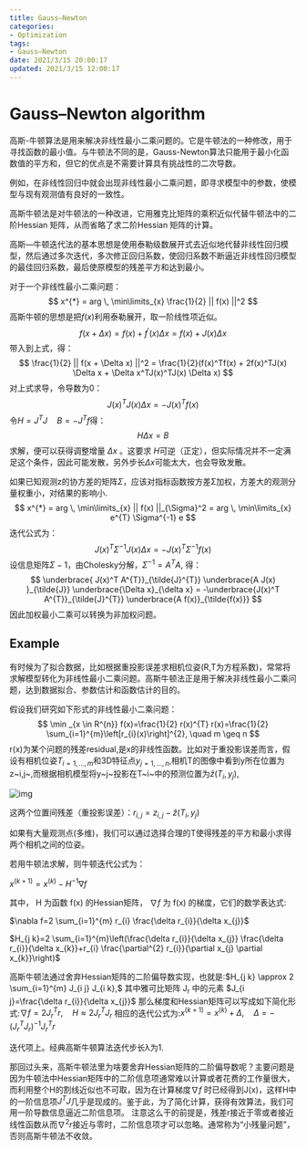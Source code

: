 ```yaml
---
title: Gauss–Newton
categories:
- Optimization
tags:
- Gauss–Newton
date: 2021/3/15 20:00:17
updated: 2021/3/15 12:00:17
---
```


# Gauss–Newton algorithm

高斯-牛顿算法是用来解决非线性最小二乘问题的。它是牛顿法的一种修改，用于寻找函数的最小值。与牛顿法不同的是，Gauss-Newton算法只能用于最小化函数值的平方和，但它的优点是不需要计算具有挑战性的二次导数。

例如，在非线性回归中就会出现非线性最小二乘问题，即寻求模型中的参数，使模型与现有观测值有良好的一致性。

高斯牛顿法是对牛顿法的一种改进，它用雅克比矩阵的乘积近似代替牛顿法中的二阶Hessian 矩阵，从而省略了求二阶Hessian 矩阵的计算。

高斯—牛顿迭代法的基本思想是使用泰勒级数展开式去近似地代替非线性回归模型，然后通过多次迭代，多次修正回归系数，使回归系数不断逼近非线性回归模型的最佳回归系数，最后使原模型的残差平方和达到最小。

对于一个非线性最小二乘问题：
$$
x^{*} = arg \, \min\limits_{x} \frac{1}{2} || f(x) ||^2
$$
高斯牛顿的思想是把$f(x)$利用泰勒展开，取一阶线性项近似。
$$
f(x + \Delta x) = f(x) + f^\prime (x) \Delta x = f(x) +J(x) \Delta x
$$
带入到上式，得：
$$
\frac{1}{2} || f(x + \Delta x) ||^2 = \frac{1}{2}(f(x)^Tf(x) + 2f(x)^TJ(x) \Delta x + \Delta x^TJ(x)^TJ(x) \Delta x)
$$
对上式求导，令导数为0：
$$
J(x)^TJ(x) \Delta x = -J(x)^Tf(x)
$$
令$H = J^TJ \quad B = -J^Tf$得：
$$
H \Delta x = B
$$
求解，便可以获得调整增量 $Δx$ 。这要求 $H$可逆（正定），但实际情况并不一定满足这个条件，因此可能发散，另外步长$Δx$可能太大，也会导致发散。

如果已知观测z的协方差的矩阵$Σ$，应该对指标函数按方差Σ加权，方差大的观测分量权重小，对结果的影响小.
$$
x^{*} = arg \, \min\limits_{x} || f(x) ||_{\Sigma}^2 = arg \, \min\limits_{x} e^{T} \Sigma^{-1} e
$$
迭代公式为：
$$
J(x)^T \Sigma^{-1} J(x) \Delta x = -J(x)^T \Sigma^{-1} f(x)
$$
设信息矩阵$Σ−1$，由Cholesky分解，$\Sigma^{-1} = A^{T}A$, 得：
$$
\underbrace{ J(x)^T A^{T}}_{\tilde{J}^{T}} \underbrace{A J(x) }_{\tilde{J}} \underbrace{\Delta x}_{\delta x} = -\underbrace{J(x)^T A^{T}}_{\tilde{J}^{T}} \underbrace{A f(x)}_{\tilde{f(x)}}
$$
因此加权最小二乘可以转换为非加权问题。

## Example

有时候为了拟合数据，比如根据重投影误差求相机位姿(R,T为方程系数)，常常将求解模型转化为非线性最小二乘问题。高斯牛顿法正是用于解决非线性最小二乘问题，达到数据拟合、参数估计和函数估计的目的。

假设我们研究如下形式的非线性最小二乘问题：
$$
\min _{x \in R^{n}} f(x)=\frac{1}{2} r(x)^{T} r(x)=\frac{1}{2} \sum_{i=1}^{m}\left[r_{i}(x)\right]^{2}, \quad m \geq n
$$
r(x)为某个问题的残差residual,是x的非线性函数。比如对于重投影误差而言，假设有相机位姿$T_{i=1,\dots,m}$和3D特征点$y_{j=1,\dots,n}$,相机T的图像中看到y所在位置为z~i,j~,而根据相机模型将y~j~投影在T~i~中的预测位置为$\hat{z}(T_i,y_j)$,

![img](https://gitee.com/gaoyi-ai/image-bed/raw/master/images/20160609001439758)

这两个位置间残差（重投影误差）：$r_{i,j}=z_{i,j} - \hat{z}(T_i,y_j)$

如果有大量观测点(多维)，我们可以通过选择合理的T使得残差的平方和最小求得两个相机之间的位姿。

若用牛顿法求解，则牛顿迭代公式为：

$x^{(k+1)}=x^{(k)}-H^{-1} \nabla f$

其中， $\mathrm{H}$ 为函数 $\mathrm{f}(\mathrm{x})$ 的Hessian矩阵， $\nabla f$ 为 $\mathrm{f}(\mathrm{x})$ 的梯度，它们的数学表达式:

$\nabla f=2 \sum_{i=1}^{m} r_{i} \frac{\delta r_{i}}{\delta x_{j}}$

$H_{j k}=2 \sum_{i=1}^{m}\left(\frac{\delta r_{i}}{\delta x_{j}} \frac{\delta r_{i}}{\delta x_{k}}+r_{i} \frac{\partial^{2} r_{i}}{\partial x_{j} \partial x_{k}}\right)$

高斯牛顿法通过舍弃Hessian矩阵的二阶偏导数实现，也就是:$H_{j k} \approx 2 \sum_{i=1}^{m} J_{i j} J_{i k},$ 其中雅可比矩阵 $\mathrm{J}_{\mathrm{r}}$ 中的元素 $J_{i j}=\frac{\delta r_{i}}{\delta x_{j}}$
那么梯度和Hessian矩阵可以写成如下简化形式:$\nabla f=2 J_{r}^{T} r, \quad H \approx 2 J_{r}^{T} J_{r}$
相应的迭代公式为:$x^{(k+1)}=x^{(k)}+\Delta, \quad \Delta=-\left(J_{r}^{T} J_{r}\right)^{-1} J_{r}^{T} r$

迭代项上。经典高斯牛顿算法迭代步长λ为1.

那回过头来，高斯牛顿法里为啥要舍弃Hessian矩阵的二阶偏导数呢？主要问题是因为牛顿法中Hessian矩阵中的二阶信息项通常难以计算或者花费的工作量很大，而利用整个H的割线近似也不可取，因为在计算梯度$\nabla f$ 时已经得到J(x)，这样H中的一阶信息项$J^T J$几乎是现成的。鉴于此，为了简化计算，获得有效算法，我们可用一阶导数信息逼近二阶信息项。 注意这么干的前提是，残差r接近于零或者接近线性函数从而$\nabla^2 r$接近与零时，二阶信息项才可以忽略。通常称为“小残量问题”，否则高斯牛顿法不收敛。